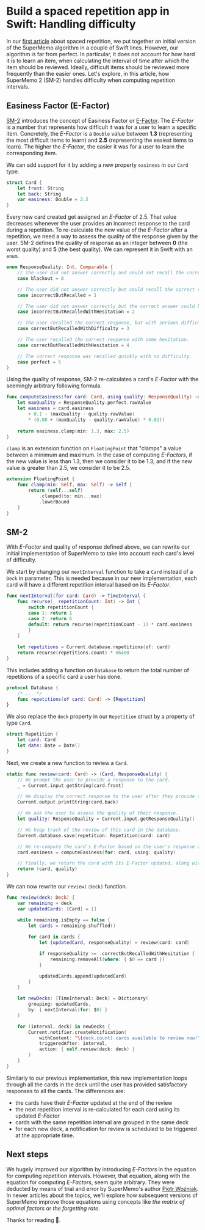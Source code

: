 # Build a spaced repetition app in Swift: Handling difficulty

In our [first article](../articles/spaced-repetition-swift.html) about spaced repetition, we put together an initial version of the SuperMemo algorithm in a couple of Swift lines. However, our algorithm is far from perfect. In particular, it does not account for how hard it is to learn an item, when calculating the interval of time after which the item should be reviewed. Ideally, difficult items should be reviewed more frequently than the easier ones. Let's explore, in this article, how SuperMemo 2 (SM-2) handles difficulty when computing repetition intervals.

## Easiness Factor (E-Factor)

[SM-2](http://super-memory.com/english/ol/sm2.htm) introduces the concept of Easiness Factor or [E-Factor](https://help.supermemo.org/wiki/Glossary:E-Factor). The *E-Factor* is a number that represents how difficult it was for a user to learn a specific item. Concretely, the *E-Factor* is a `Double` value between **1.3** (representing the most difficult items to learn) and **2.5** (representing the easiest items to learn). The higher the *E-Factor*, the easier it was for a user to learn the corresponding item.

We can add support for it by adding a new property `easiness` in our `Card` type.

```swift
struct Card {
    let front: String
    let back: String
    var easiness: Double = 2.5
}
```


Every new card created get assigned an *E-Factor* of 2.5. That value decreases whenever the user provides an incorrect response to the card during a repetition. To re-calculate the new value of the *E-Factor* after a repetition, we need a way to assess the quality of the response given by the user. SM-2 defines the quality of response as an integer between **0** (the worst quality) and **5** (the best quality). We can represent it in Swift with an `enum`.

```swift
enum ResponseQuality: Int, Comparable {
    // The user did not answer correctly and could not recall the correct response.
    case blackout = 0

    // The user did not answer correctly but could recall the correct response.
    case incorrectButRecalled = 1

    // The user did not answer correctly but the correct answer could be recalled with some hesitation.
    case incorrectButRecalledWithHesitation = 2

    // The user recalled the correct response, but with serious difficulty.
    case correctButRecalledWithDifficulty = 3

    // The user recalled the correct response with some hesitation.
    case correctButRecalledWithHesitation = 4

    // The correct response was recalled quickly with no difficulty.
    case perfect = 5
}
```

Using the quality of response, SM-2 re-calculates a card's *E-Factor* with the seemingly arbitrary following formula.

```swift
func computeEasiness(for card: Card, using quality: ResponseQuality) -> Double {
    let maxQuality = ResponseQuality.perfect.rawValue
    let easiness = card.easiness 
        + 0.1 - (maxQuality - quality.rawValue)
        * (0.08 + (maxQuality - quality.rawValue) * 0.02))
        
    return easiness.clamp(min: 1.3, max: 2.5)
}
```

`clamp` is an extension function on `FloatingPoint` that "clamps" a value between a minimum and maximum. In the case of computing *E-Factors*, if the new value is less than 1.3, then we consider  it to be 1.3; and if the new value is greater than 2.5, we consider it to be 2.5.

```swift
extension FloatingPoint {
    func clamp(min: Self, max: Self) -> Self {
        return (self...self)
            .clamped(to: min...max)
            .lowerBound
    }
}
```

## SM-2

With *E-Factor* and quality of response defined above, we can rewrite our initial implementation of SuperMemo to take into account each card's level of difficulty.

We start by changing our `nextInterval` function to take a `Card` instead of a `Deck` in parameter. This is needed because in our new implementation, each card will have a different repetition interval based on its *E-Factor*.

```swift
func nextInterval(for card: Card) -> TimeInterval {
    func recurse(_ repetitionCount: Int) -> Int {
        switch repetitionCount {
        case 1: return 1
        case 2: return 6
        default: return recurse(repetitionCount - 1) * card.easiness
        }
    }
    
    let repetitions = Current.database.repetitions(of: card)
    return recurse(repetitions.count) * 86400
}
```

This includes adding a function on `Database` to return the total number of repetitions of a specific card a user has done.

```swift
protocol Database {
    /* ... */
    func repetitions(of card: Card) -> [Repetition]
}
```

We also replace the `deck` property in our `Repetition` struct by a property of type `Card`.

```swift
struct Repetition {
    let card: Card
    let date: Date = Date()
}
```

Next, we create a new function to review a `Card`.

```swift
static func review(card: Card) -> (Card, ResponseQuality) {
    // We prompt the user to provide a response to the card.
    _ = Current.input.getString(card.front)

    // We display the correct response to the user after they provide theirs.
    Current.output.printString(card.back)

    // We ask the user to assess the quality of their response.
    let quality: ResponseQuality = Current.input.getResponseQuality()

    // We keep track of the review of this card in the database.
    Current.database.save(repetition: Repetition(card: card)

    // We re-compute the card's E-Factor based on the user's response quality.
    card.easiness = computeEasiness(for: card, using: quality)

    // Finally, we return the card with its E-Factor updated, along with the user's response quality.
    return (card, quality)
}
```

We can now rewrite our `review(:Deck)` function.

```swift
func review(deck: Deck) {
    var remaining = deck
    var updatedCards: [Card] = []

    while remaining.isEmpty == false {
        let cards = remaining.shuffled()
	
        for card in cards {
            let (updatedCard, responseQuality) = review(card: card)

            if responseQuality >= .correctButRecalledWithHesitation {
                remaining.removeAll(where: { $0 == card })
            }

            updatedCards.append(updatedCard)
        }
    }

    let newDecks: [TimeInterval: Deck] = Dictionary(
        grouping: updatedCards, 
        by: { nextInterval(for: $0) }
    )

    for (interval, deck) in newDecks {
        Current.notifier.createNotification(
            withContent: "\(deck.count) cards available to review now!",
            triggeredAfter: interval,
            action: { self.review(deck: deck) }
        )
    }
}
```

Similarly to our previous implementation, this new implementation loops through all the cards in the deck until the user has provided satisfactory responses to all the cards. The differences are:

- the cards have their *E-Factor* updated at the end of the review
- the next repetition interval is re-calculated for each card using its updated *E-Factor*
- cards with the same repetition interval are grouped in the same deck
- for each new deck, a notification for review is scheduled to be triggered at the appropriate time.

## Next steps

We hugely improved our algorithm by introducing *E-Factors* in the equation for computing repetition intervals. However, that equation, along with the equation for computing *E-Factors*, seem quite arbitrary. They were deducted by means of trial and error by SuperMemo's author [Piotr Woźniak](https://en.wikipedia.org/wiki/Piotr_Woźniak_(researcher)). In newer articles about the topics, we'll explore how subsequent versions of SuperMemo improve those equations using concepts like *the matrix of optimal factors* or *the forgetting rate*.

Thanks for reading 👋.